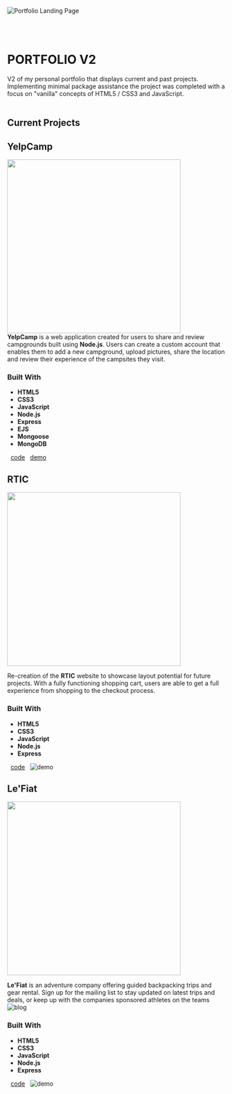 ![Portfolio Landing Page](https://user-images.githubusercontent.com/31117834/132765801-53d90134-8b6b-4e1e-96a0-1b6d5a99625d.png)

<br>
<br>

# PORTFOLIO V2

V2 of my personal portfolio that displays current and past projects. Implementing minimal package assistance the project was completed with a focus on "vanilla" concepts of HTML5 / CSS3 and JavaScript.
<br>
<br>
## Current Projects


## YelpCamp
<img src="https://user-images.githubusercontent.com/31117834/132883886-cc577afc-dc0e-478a-ab06-873dd1b31312.png" width="400">
<br>
<b>YelpCamp</b> is a web application created for users to share and review campgrounds built using <b>Node.js</b>. Users can create a custom account that enables them to add a new campground, upload pictures, share the location and review their experience of the campsites they visit.<br>

### Built With

* **HTML5** 
* **CSS3** 
* **JavaScript** 
* **Node.js** 
* **Express**
* **EJS**
* **Mongoose**
* **MongoDB** 

&nbsp; [code](https://github.com/ZMoberg/YelpCamp) &nbsp; [demo](https://murmuring-castle-93653.herokuapp.com)

## RTIC 
<img src="https://user-images.githubusercontent.com/31117834/132909201-ed17b0b6-73eb-4965-bec6-adf793fcb0b9.png" width="400">
<br>

Re-creation of the **RTIC** website to showcase layout potential for future projects. With a fully functioning shopping cart, users are able to get a full experience from shopping to the checkout process.
<br>

### Built With

* **HTML5**
* **CSS3**
* **JavaScript**
* **Node.js**
* **Express**

&nbsp; [code](https://github.com/ZMoberg/RTIC) &nbsp; ![demo](#)

## Le'Fiat
<img src="https://user-images.githubusercontent.com/31117834/132928715-7dcd8730-b848-4be0-91a1-1ce7c9aa5f96.png" width="400">
<br>

**Le'Fiat** is an adventure company offering guided backpacking trips and gear rental. Sign up for the mailing list to stay updated on latest trips and deals, or keep up with the companies sponsored athletes on the teams ![blog](#) 
<br>


### Built With

* **HTML5**
* **CSS3**
* **JavaScript**
* **Node.js**
* **Express**

&nbsp; [code](https://github.com/ZMoberg/LeFIAT) &nbsp; ![demo](#)





